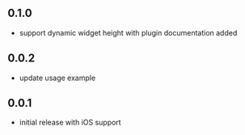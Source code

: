 ## 0.1.0

* support dynamic widget height with plugin documentation added

## 0.0.2

* update usage example

## 0.0.1

* initial release with iOS support